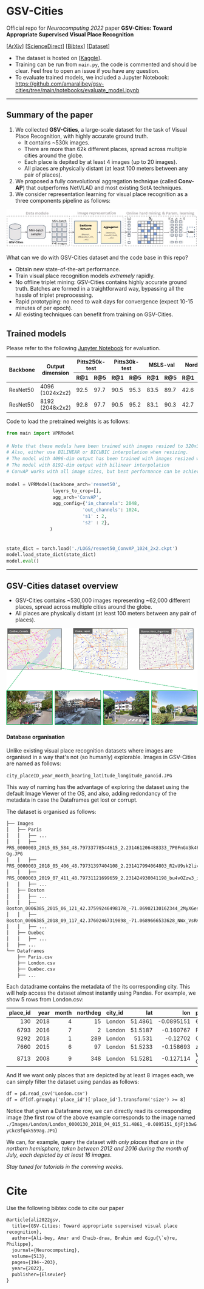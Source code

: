 # GSV-Cities

Official repo for *Neurocomputing 2022* paper
**GSV-Cities: Toward Appropriate Supervised Visual Place Recognition**

[[ArXiv](https://arxiv.org/abs/2210.10239)] [[ScienceDirect](https://www.sciencedirect.com/science/article/abs/pii/S0925231222012188)] [[Bibtex](https://github.com/amaralibey/gsv-cities#cite)] [[Dataset]([https://www.kaggle.com/datasets/amaralibey/gsv-cities](https://www.kaggle.com/datasets/amaralibey/gsv-cities))]

* The dataset is hosted on [[Kaggle](https://www.kaggle.com/datasets/amaralibey/gsv-cities)].
* Training can be run from `main.py`, the code is commented and should be clear. Feel free to open an issue if you have any question.
* To evaluate trained models, we included a Jupyter Notebook: https://github.com/amaralibey/gsv-cities/tree/main/notebooks/evaluate_model.ipynb

---

## **Summary of the paper**

1. We collected **GSV-Cities**, a large-scale dataset for the task of Visual Place Recognition, with highly accurate ground truth.
   * It contains ~530k images.
   * There are more than 62k different places, spread across multiple cities around the globe.
   * Each place is depited by at least 4 images (up to 20 images).
   * All places are physically distant (at least 100 meters between any pair of places).
2. We proposed a fully convolutional aggregation technique (called **Conv-AP**) that outperforms NetVLAD and most existing SotA techniques.
3. We consider representation learning for visual place recognition as a three components pipeline as follows:

![pipeline](image/README/1677603273600.png)

What can we do with GSV-Cities dataset and the code base in this repo?

* Obtain new state-of-the-art performance.
* Train visual place recognition models *extremely* rapidly.
* No offline triplet mining: GSV-Cities contains highly accurate ground truth. Batches are formed in a traightforward way, bypassing all the hassle of triplet preprocessing.
* Rapid prototyping: no need to wait days for convergence (expect 10-15 minutes of per epoch).
* All existing techniques can benefit from training on GSV-Cities.

## Trained models

Please refer to the following [Jupyter Notebook](https://github.com/amaralibey/gsv-cities/tree/main/notebooks/evaluate_model.ipynb) for evaluation.

<table>
<thead>
  <tr>
    <th rowspan="2">Backbone</th>
    <th rowspan="2">Output<br>dimension</th>
    <th colspan="2">Pitts250k-test</th>
    <th colspan="2">Pitts30k-test</th>
    <th colspan="2">MSLS-val</th>
    <th colspan="2">Nordland</th>
    <th rowspan="2"></th>
  </tr>
  <tr>
    <th>R@1</th>
    <th>R@5</th>
    <th>R@1</th>
    <th>R@5</th>
    <th>R@1</th>
    <th>R@5</th>
    <th>R@1</th>
    <th>R@5</th>
  </tr>
</thead>
<tbody>
  <tr>
    <td>ResNet50</td>
    <td>4096<br>(1024x2x2)</td>
    <td>92.5</td>
    <td>97.7</td>
    <td>90.5</td>
    <td>95.3</td>
    <td>83.5</td>
    <td>89.7</td>
    <td>42.6</td>
    <td>59.8</td>
    <td rowspan="2"><a href="https://drive.google.com/drive/folders/1VYPw9uGD11NgiGFgfWueLt3noJYOIuhL">LINK</a></td>
  </tr>
  <tr>
    <td>ResNet50</td>
    <td>8192<br>(2048x2x2)</td>
    <td>92.8</td>
    <td>97.7</td>
    <td>90.5</td>
    <td>95.2</td>
    <td>83.1</td>
    <td>90.3</td>
    <td>42.7</td>
    <td>58.8</td>
  </tr>
</tbody>
</table>



Code to load the pretrained weights is as follows:

```python
from main import VPRModel

# Note that these models have been trained with images resized to 320x320
# Also, either use BILINEAR or BICUBIC interpolation when resizing.
# The model with 4096-dim output has been trained with images resized with bicubic interpolation
# The model with 8192-dim output with bilinear interpolation
# ConvAP works with all image sizes, but best performance can be achieved when resizing the training resolution

model = VPRModel(backbone_arch='resnet50', 
                 layers_to_crop=[],
                 agg_arch='ConvAP',
                 agg_config={'in_channels': 2048,
                            'out_channels': 1024,
                            's1' : 2,
                            's2' : 2},
                )


state_dict = torch.load('./LOGS/resnet50_ConvAP_1024_2x2.ckpt')
model.load_state_dict(state_dict)
model.eval()

```


---

## GSV-Cities dataset overview

* GSV-Cities contains ~530,000 images representing ~62,000 different places, spread across multiple cities around the globe.
* All places are physically distant (at least 100 meters between any pair of places).

![example](image/README/1677601845733.png)

#### **Database organisation**

Unlike existing visual place recognition datasets where images are organised in a way that's not (so humanly) explorable. Images in GSV-Cities are named as follows:

`city_placeID_year_month_bearing_latitude_longitude_panoid.JPG`

This way of naming has the advantage of exploring the dataset using the default Image Viewer of the OS, and also, adding redondancy of the metadata in case the Dataframes get lost or corrupt.

The dataset is organised as follows:

```
├── Images
│   ├── Paris
│   │   ├── ...
│   │   ├── PRS_0000003_2015_05_584_48.79733778544615_2.231461206488333_7P0FnGV3k4Fmtw66b8_-Gg.JPG
│   │   ├── PRS_0000003_2018_05_406_48.79731397404108_2.231417994064803_R2vU9sk2livhkYbhy8SFfA.JPG
│   │   ├── PRS_0000003_2019_07_411_48.79731121699659_2.231424930041198_bu4vOZzw3_iU5QxKiQciJA.JPG
│   │   ├── ...
│   ├── Boston
│   │   ├── ...
│   │   ├── Boston_0006385_2015_06_121_42.37599246498178_-71.06902130162344_2MyXGeslIiua6cMcDQx9Vg.JPG
│   │   ├── Boston_0006385_2018_09_117_42.37602467319898_-71.0689666533628_NWx_VsRKGwOQnvV8Gllyog.JPG
│   │   ├── ...
│   ├── Quebec
│   │   ├── ...
│   ├── ...
└── Dataframes
    ├── Paris.csv
    ├── London.csv
    ├── Quebec.csv
    ├── ...

```

Each datadrame contains the metadata of the its corresponding city. This will help access the dataset almost instantly using Pandas. For example, we show 5 rows from London.csv:

| place_id | year | month | northdeg | city_id |     lat |        lon | panoid                 |
| -------: | ---: | ----: | -------: | :------ | ------: | ---------: | :--------------------- |
|      130 | 2018 |     4 |       15 | London  | 51.4861 | -0.0895151 | 6jFjb3wGyCkcBfq4k559ag |
|     6793 | 2016 |     7 |        2 | London  | 51.5187 |  -0.160767 | Ff3OtsS4ihGSPdPjtlpEUA |
|     9292 | 2018 |     1 |      289 | London  |  51.531 |   -0.12702 | 0t-xcCsazIGAjdNC96IF0w |
|     7660 | 2015 |     6 |       97 | London  | 51.5233 |  -0.158693 | zFbmpj8jt8natu7IPYrh_w |
|     8713 | 2008 |     9 |      348 | London  | 51.5281 |  -0.127114 | W3KMPec54NBqLMzmZmGv-Q |

 And If we want only places that are depicted by at least 8 images each, we can simply filter the dataset using pandas as follows:

```
df = pd.read_csv('London.csv')
df = df[df.groupby('place_id')['place_id'].transform('size') >= 8]
```

Notice that given a Dataframe row, we can directly read its corresponding image (the first row of the above example corresponds to the image named `./Images/London/London_0000130_2018_04_015_51.4861_-0.0895151_6jFjb3wGyCkcBfq4k559ag.JPG`)

We can, for example, query the dataset with *only places that are in the northern hemisphere, taken between 2012 and 2016 during the month of July, each depicted by at least 16 images*.

*Stay tuned for tutorials in the comming weeks.*

# Cite

Use the following bibtex code to cite our paper

```
@article{ali2022gsv,
  title={GSV-Cities: Toward appropriate supervised visual place recognition},
  author={Ali-bey, Amar and Chaib-draa, Brahim and Gigu{\`e}re, Philippe},
  journal={Neurocomputing},
  volume={513},
  pages={194--203},
  year={2022},
  publisher={Elsevier}
}
```
